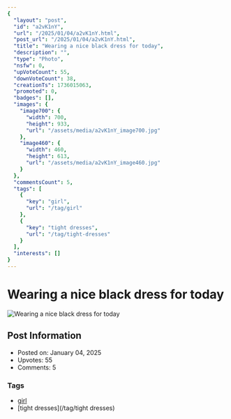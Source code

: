 ```yaml
---
{
  "layout": "post",
  "id": "a2vK1nY",
  "url": "/2025/01/04/a2vK1nY.html",
  "post_url": "/2025/01/04/a2vK1nY.html",
  "title": "Wearing a nice black dress for today",
  "description": "",
  "type": "Photo",
  "nsfw": 0,
  "upVoteCount": 55,
  "downVoteCount": 38,
  "creationTs": 1736015063,
  "promoted": 0,
  "badges": [],
  "images": {
    "image700": {
      "width": 700,
      "height": 933,
      "url": "/assets/media/a2vK1nY_image700.jpg"
    },
    "image460": {
      "width": 460,
      "height": 613,
      "url": "/assets/media/a2vK1nY_image460.jpg"
    }
  },
  "commentsCount": 5,
  "tags": [
    {
      "key": "girl",
      "url": "/tag/girl"
    },
    {
      "key": "tight dresses",
      "url": "/tag/tight-dresses"
    }
  ],
  "interests": []
}
---
```


# Wearing a nice black dress for today

![Wearing a nice black dress for today](/assets/media/a2vK1nY_image700.jpg)

## Post Information

- Posted on: January 04, 2025
- Upvotes: 55
- Comments: 5

### Tags

- [girl](/tag/girl)
- [tight dresses](/tag/tight dresses)
